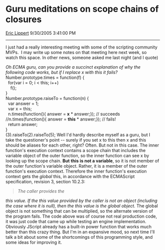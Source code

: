 <div id="page">

# Guru meditations on scope chains of closures

[Eric Lippert](https://social.msdn.microsoft.com/profile/Eric%20Lippert) 9/30/2005 3:41:00 PM

-----

<div id="content">

I just had a really interesting meeting with some of the scripting community MVPs.  I may write up some notes on that meeting here next week, so watch this space. In other news, someone asked me last night (and I quote)

> 

*Oh ECMA guru, can you provide a succinct explanation of why the following code works, but if I replace x with this it fails?* Number.prototype.times = function(f) {  
  for(var i = 0; i \< this; i++)  
    f();  
}  
Number.prototype.raiseTo = function(n) {  
  var answer = 1;  
  var x = this;  
  n.times(function(){ answer = **x** \* answer;}); // succeeds  
//n.times(function(){ answer = **this** \* answer;}); // fails\!  
  return answer;  
}  
(3).raiseTo(2).raiseTo(5); Well I'd hardly describe myself as a guru, but I take the questioner's point -- surely if you set x to this then x and this should be aliases for each other, right? Often. But not in this case. The inner function's execution context contains a scope chain that includes the variable object of the outer function, so the inner function can see x by looking up the scope chain. **But** **this** **is not a variable**, so it is not member of the outer function's variable object. Rather, it is a member of the outer function's execution context. Therefore the inner function's execution context gets the *global* this, in accordance with the ECMAScript specification, revision 3, section 10.2.3:

> *The caller provides the*

*this value. If the this value provided by the caller is not an object (including the case where it is null), then the this value is the global object.* The global object is not something that can be multiplied, so the alternate version of the program fails. The code above was of course not real production code, it was just code that came up while testing an engine implementation. Obviously JScript already has a built-in power function that works much better than this crazy thing. But I'm in an expansive mood, so next time I'll talk a bit about some of the shortcomings of this programming style, and some ideas for improving it.

</div>

</div>

